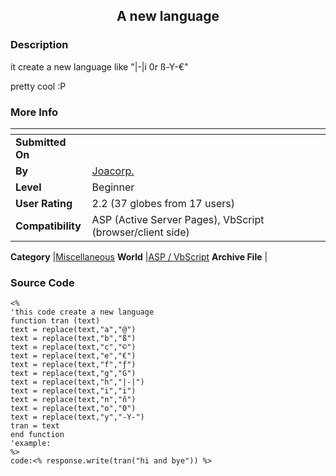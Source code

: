 ﻿<div align="center">

## A new language


</div>

### Description

it create a new language like "|-|i 0r ß-Y-€"

pretty cool :P
 
### More Info
 


<span>             |<span>
---                |---
**Submitted On**   |
**By**             |[Joacorp\.](https://github.com/Planet-Source-Code/PSCIndex/blob/master/ByAuthor/joacorp.md)
**Level**          |Beginner
**User Rating**    |2.2 (37 globes from 17 users)
**Compatibility**  |ASP \(Active Server Pages\), VbScript \(browser/client side\)

**Category**       |[Miscellaneous](https://github.com/Planet-Source-Code/PSCIndex/blob/master/ByCategory/miscellaneous__4-1.md)
**World**          |[ASP / VbScript](https://github.com/Planet-Source-Code/PSCIndex/blob/master/ByWorld/asp-vbscript.md)
**Archive File**   |[](https://github.com/Planet-Source-Code/joacorp-a-new-language__4-8582/archive/master.zip)





### Source Code

```
<%
'this code create a new language
function tran (text)
text = replace(text,"a","@")
text = replace(text,"b","ß")
text = replace(text,"c","©")
text = replace(text,"e","€")
text = replace(text,"f","ƒ")
text = replace(text,"g","G")
text = replace(text,"h","|-|")
text = replace(text,"i","i")
text = replace(text,"n","ñ")
text = replace(text,"o","0")
text = replace(text,"y","-Y-")
tran = text
end function
'example:
%>
code:<% response.write(tran("hi and bye")) %>
```

